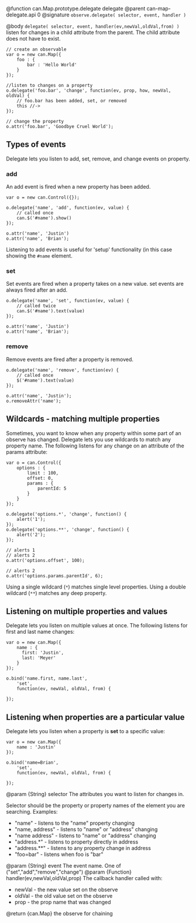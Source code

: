 @function can.Map.prototype.delegate delegate
@parent can-map-delegate.api 0
@signature `observe.delegate( selector, event, handler )`

@body
`delegate( selector, event, handler(ev,newVal,oldVal,from) )` listen for changes
in a child attribute from the parent. The child attribute
does not have to exist.

```
// create an observable
var o = new can.Map({
    foo : {
        bar : 'Hello World'
    }
});

//listen to changes on a property
o.delegate('foo.bar', 'change', function(ev, prop, how, newVal, oldVal) {
    // foo.bar has been added, set, or removed
    this //->
});

// change the property
o.attr('foo.bar', 'Goodbye Cruel World');
```

## Types of events

Delegate lets you listen to add, set, remove, and change events on property.

### add

An add event is fired when a new property has been added.

```
var o = new can.Control({});

o.delegate('name', 'add', function(ev, value) {
    // called once
    can.$('#name').show()
});

o.attr('name', 'Justin')
o.attr('name', 'Brian');
```

Listening to add events is useful for 'setup' functionality (in this case
showing the <code>#name</code> element.

### set

Set events are fired when a property takes on a new value.  set events are
always fired after an add.

```
o.delegate('name', 'set', function(ev, value) {
    // called twice
    can.$('#name').text(value)
});

o.attr('name', 'Justin')
o.attr('name', 'Brian');
```

### remove

Remove events are fired after a property is removed.

```
o.delegate('name', 'remove', function(ev) {
    // called once
    $('#name').text(value)
});

o.attr('name', 'Justin');
o.removeAttr('name');
```

## Wildcards - matching multiple properties

Sometimes, you want to know when any property within some part
of an observe has changed. Delegate lets you use wildcards to
match any property name.  The following listens for any change
on an attribute of the params attribute:

```
var o = can.Control({
    options : {
        limit : 100,
        offset: 0,
        params : {
            parentId: 5
        }
    }
});

o.delegate('options.*', 'change', function() {
    alert('1');
});
o.delegate('options.**', 'change', function() {
    alert('2');
});

// alerts 1
// alerts 2
o.attr('options.offset', 100);

// alerts 2
o.attr('options.params.parentId', 6);
```

Using a single wildcard (`*`) matches single level
properties.  Using a double wildcard (`**`) matches
any deep property.

## Listening on multiple properties and values

Delegate lets you listen on multiple values at once.  The following listens
for first and last name changes:

```
var o = new can.Map({
    name : { 
      first: 'Justin', 
      last: 'Meyer'
    }
});

o.bind('name.first, name.last',
    'set',
    function(ev, newVal, oldVal, from) {

});
```

## Listening when properties are a particular value

Delegate lets you listen when a property is __set__ to a specific value:

```
var o = new can.Map({
    name : 'Justin'
});

o.bind('name=Brian',
    'set',
    function(ev, newVal, oldVal, from) {

});
```

@param {String} selector The attributes you want to listen for changes in.

Selector should be the property or
property names of the element you are searching.  Examples:

- "name" - listens to the "name" property changing
- "name, address" - listens to "name" or "address" changing
- "name address" - listens to "name" or "address" changing
- "address.*" - listens to property directly in address
- "address.**" - listens to any property change in address
- "foo=bar" - listens when foo is "bar"

@param {String} event The event name.  One of ("set","add","remove","change")
@param {Function} handler(ev,newVal,oldVal,prop) The callback handler
called with:

- newVal - the new value set on the observe
- oldVal - the old value set on the observe
- prop - the prop name that was changed

@return {can.Map} the observe for chaining